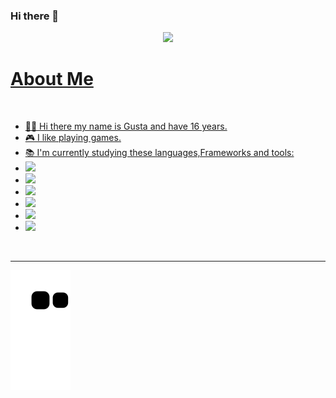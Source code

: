 ### Hi there 👋

<div align="center">
  <a href="https://github.com/GustavoRizerio">
  <img height="180em" src="https://github-readme-stats.vercel.app/api/top-langs/?username=GustavoRizerio&layout=compact&langs_count=16&theme=dracula"/>
</div>
  
<h1> About Me </h1>
<br>
<ul>
  <li>🙋‍♂️ Hi there my name is Gusta and have 16 years.</li>
  <li>🎮 I like playing games.</li>
  <li>📚 I'm currently studying these languages,Frameworks and tools:</li>
  <li><img src=https://img.shields.io/badge/HTML5-E34F26?style=for-the-badge&logo=html5&logoColor=white></li>
  <li><img src=https://img.shields.io/badge/CSS3-1572B6?style=for-the-badge&logo=css3&logoColor=white</li>
  <li><img src=https://camo.githubusercontent.com/9d07c04bdd98c662d5df9d4e1cc1de8446ffeaebca330feb161f1fb8e1188204/68747470733a2f2f696d672e736869656c64732e696f2f62616467652f4a6176615363726970742d4637444631453f7374796c653d666f722d7468652d6261646765266c6f676f3d6a617661736372697074266c6f676f436f6c6f723d626c61636b></li>
 <li><img src="https://img.shields.io/badge/Bootstrap-563D7C?style=for-the-badge&logo=bootstrap&logoColor=white" /></li>
 <li><img src="https://img.shields.io/badge/Figma-F24E1E?style=for-the-badge&logo=figma&logoColor=white" /></li>
 <li><img src="https://img.shields.io/badge/Visual_Studio_Code-0078D4?style=for-the-badge&logo=visual%20studio%20code&logoColor=white" /></li>
</ul>
<br>
<hr>
 
<div> 
 
  ![Snake animation](https://github.com/rafaballerini/rafaballerini/blob/output/github-contribution-grid-snake.svg)
 
</div>
